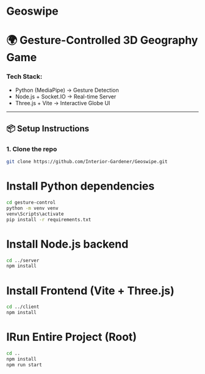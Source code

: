 # Geoswipe

# 🌍 Gesture-Controlled 3D Geography Game

### Tech Stack:
- Python (MediaPipe) → Gesture Detection
- Node.js + Socket.IO → Real-time Server
- Three.js + Vite → Interactive Globe UI

---

## 📦 Setup Instructions

### 1. Clone the repo
```bash
git clone https://github.com/Interior-Gardener/Geoswipe.git
```

# Install Python dependencies
```bash
cd gesture-control
python -m venv venv
venv\Scripts\activate
pip install -r requirements.txt
```
# Install Node.js backend
```bash
cd ../server
npm install
```
# Install Frontend (Vite + Three.js)
```bash
cd ../client
npm install
```

# IRun Entire Project (Root)
```bash
cd ..
npm install
npm run start
```
